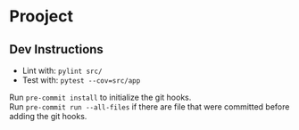 # Prooject

## Dev Instructions
- Lint with: `pylint src/`  
- Test with: `pytest --cov=src/app`

Run `pre-commit install` to initialize the git hooks.  
Run `pre-commit run --all-files` if there are file that were committed before adding the git hooks.  
